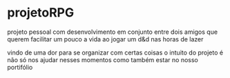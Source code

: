 # projetoRPG

 projeto pessoal com desenvolvimento em conjunto entre dois amigos
 que querem facilitar um pouco a vida ao jogar um d&d nas horas de lazer

 vindo de uma dor para se organizar com certas coisas
 o intuito do projeto é não só nos ajudar nesses momentos
 como também estar no nosso portifólio
